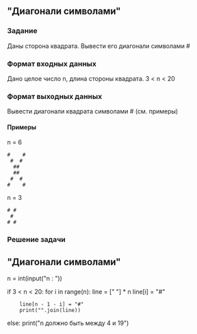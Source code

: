 ## "Диагонали символами"

### Задание

Даны сторона квадрата. Вывести его диагонали символами #

### Формат входных данных

Дано целое число n, длина стороны квадрата. 3 < n < 20 

### Формат выходных данных

Вывести диагонали квадрата символами # (см. примеры)

#### Примеры

n = 6 
```
#    #
 #  #
  ##
  ##
 #  #
#    #
```
n = 3
```
# #
 #
# #
```
### Решение задачи

## "Диагонали символами"


n = int(input("n : "))

if 3 < n < 20:
    for i in range(n):
        line = [" "] * n
        line[i] = "#"

        line[n - 1 - i] = "#"
        print("".join(line))
else:
    print("n должно быть между 4 и 19")
